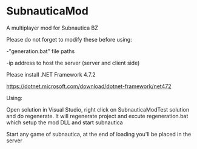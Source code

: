 # SubnauticaMod
A multiplayer mod for Subnautica BZ

Please do not forget to modify these before using:

-"generation.bat" file paths

-ip address to host the server (server and client side)



Please install .NET Framework 4.7.2

https://dotnet.microsoft.com/download/dotnet-framework/net472



Using:

Open solution in Visual Studio, right click on SubnauticaModTest solution and do regenerate. It will regenerate project and excute regeneration.bat which setup the mod DLL and  start subnautica

Start any game of subnautica, at the end of loading you'll be placed in the server
